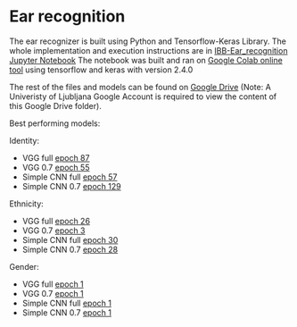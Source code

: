 # Ear recognition 
The ear recognizer is built using Python and Tensorflow-Keras Library.
The whole implementation and execution instructions are in [IBB-Ear_recognition Jupyter Notebook](IBB-Ear_recognition.ipynb)
The notebook was built and ran on [Google Colab online tool](https://colab.research.google.com) using tensorflow and keras with version 2.4.0

The rest of the files and models can be found on [Google Drive](https://drive.google.com/drive/folders/1q4VBjxXgQDa3HEOxLNRgyZcfuk-spJN_?usp=sharing) (Note: A Univeristy of Ljubljana Google Account is required to view the content of this Google Drive folder).

Best performing models:

Identity:
- VGG full [epoch 87](https://drive.google.com/file/d/14ttfjIDfHEdqgIgGN3zm7AAFGqD7CZPa/view?usp=sharing)
- VGG 0.7 [epoch 55](https://drive.google.com/file/d/1AmqcdcY1UQagjg5xBsbg0wJlbpgtTUD3/view?usp=sharing)
- Simple CNN full [epoch 57](https://drive.google.com/file/d/1Q1-gxFbYWj1iuOShjykGown7NMiI68jM/view?usp=sharing)
- Simple CNN 0.7 [epoch 129](https://drive.google.com/file/d/1TVXDNWnJM7lQKIcyWI3PLIkEhuPnqcPX/view?usp=sharing)

Ethnicity:
- VGG full [epoch 26](https://drive.google.com/file/d/1Jh01TNScoGqQtA2B_cw3yfRwvO2MZeVo/view?usp=sharing)
- VGG 0.7 [epoch 3](https://drive.google.com/file/d/1RXpGHFu9DIx_CZbm9XVyvP1c2moReCIG/view?usp=sharing)
- Simple CNN full [epoch 30](https://drive.google.com/file/d/1J19AhwmOCxWnvYZXf20suiIlFU953i2w/view?usp=sharing)
- Simple CNN 0.7 [epoch 28](https://drive.google.com/file/d/12ibB7i7ez-jGU1bidoaOCLRB64ub_Acw/view?usp=sharing)

Gender:
- VGG full [epoch 1](https://drive.google.com/file/d/1MVY4KtOo6GJmvHpGBNI9ZqYx1z0PiC9T/view?usp=sharing)
- VGG 0.7 [epoch 1](https://drive.google.com/file/d/1YUMINsp868dSI1-NtOiuHa_naHunevgT/view?usp=sharing)
- Simple CNN full [epoch 1](https://drive.google.com/file/d/13VOaiboyd2L5-lDTq0mGsGgDDD71Kw78/view?usp=sharing)
- Simple CNN 0.7 [epoch 1](https://drive.google.com/file/d/1UAYpkYGR8y6QMzRZBe8UhPbDtjEJE2YC/view?usp=sharing)
